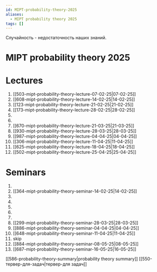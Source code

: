 ```yaml
---
id: MIPT-probability-theory-2025
aliases:
  - MIPT probability theory 2025
tags: []
---
```


Случайность - недостаточность наших знаний.

# MIPT probability theory 2025

# Lectures

1. [[503-mipt-probability-theory-lecture-07-02-25|07-02-25]]
2. [[608-mipt-probability-theory-lecture-14-02-25|14-02-25]]
3. [[123-mipt-probability-theory-lecture-21-02-25|21-02-25]]
4. [[173-mipt-probability-theory-lecture-28-02-25|28-02-25]]
5.
6.
7. [[670-mipt-probability-theory-lecture-21-03-25|21-03-25]]
8. [[930-mipt-probability-theory-lecture-28-03-25|28-03-25]]
9. [[987-mipt-probability-theory-lecture-04-04-25|04-04-25]]
10. [[306-mipt-probability-theory-lecture-11-04-25|11-04-25]]
11. [[625-mipt-probability-theory-lecture-18-04-25|18-04-25]]
12. [[502-mipt-probability-theory-lecture-25-04-25|25-04-25]]

# Seminars

1.
2. [[364-mipt-probability-theory-seminar-14-02-25|14-02-25]]
3.
4.
5.
6.
7.
8. [[299-mipt-probability-theory-seminar-28-03-25|28-03-25]]
9. [[886-mipt-probability-theory-seminar-04-04-25|04-04-25]]
10. [[648-mipt-probability-theory-seminar-11-04-25|11-04-25]]
11. skip
12. [[884-mipt-probability-theory-seminar-08-05-25|08-05-25]]
13. [[687-mipt-probability-theory-seminar-16-05-25|16-05-25]]

[[586-probability-theory-summary|probability theory summary]]
[[550-тервер-для-задач|тервер-для задач]]
